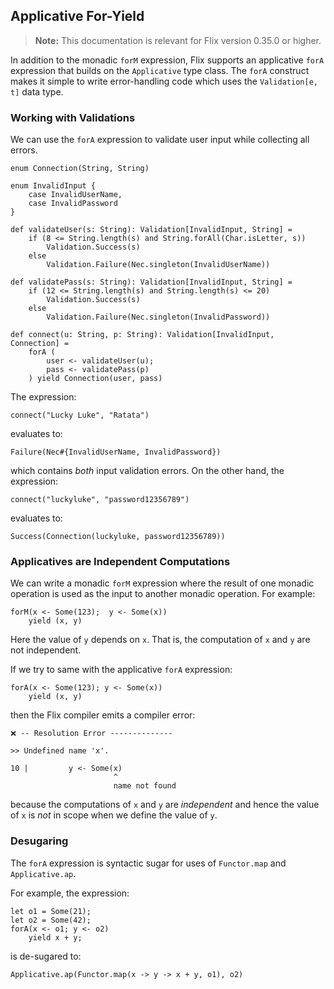 ## Applicative For-Yield

> **Note:** This documentation is relevant for Flix version 0.35.0 or higher.

In addition to the monadic `forM` expression, Flix supports an applicative
`forA` expression that builds on the `Applicative` type class. The `forA`
construct makes it simple to write error-handling code which uses the
`Validation[e, t]` data type. 

### Working with Validations

We can use the `forA` expression to validate user input while collecting all
errors.

```flix
enum Connection(String, String)

enum InvalidInput {
    case InvalidUserName,
    case InvalidPassword
}

def validateUser(s: String): Validation[InvalidInput, String] =
    if (8 <= String.length(s) and String.forAll(Char.isLetter, s))
        Validation.Success(s)
    else 
        Validation.Failure(Nec.singleton(InvalidUserName))

def validatePass(s: String): Validation[InvalidInput, String] =
    if (12 <= String.length(s) and String.length(s) <= 20)
        Validation.Success(s)
    else 
        Validation.Failure(Nec.singleton(InvalidPassword))

def connect(u: String, p: String): Validation[InvalidInput, Connection] = 
    forA (
        user <- validateUser(u);
        pass <- validatePass(p)
    ) yield Connection(user, pass) 

```

The expression:

```flix
connect("Lucky Luke", "Ratata")
```

evaluates to:

```flix
Failure(Nec#{InvalidUserName, InvalidPassword})
```

which contains _both_ input validation errors. On the other hand, the expression:

```flix
connect("luckyluke", "password12356789")
```

evaluates to:

```flix
Success(Connection(luckyluke, password12356789))
```

### Applicatives are Independent Computations

We can write a monadic `forM` expression where the result of one monadic
operation is used as the input to another monadic operation. For example:

```flix
forM(x <- Some(123);  y <- Some(x)) 
    yield (x, y)
```

Here the value of `y` depends on `x`. That is, the computation of `x` and `y`
are not independent. 

If we try to same with the applicative `forA` expression:

```flix
forA(x <- Some(123); y <- Some(x))
    yield (x, y)
```

then the Flix compiler emits a compiler error:

```flix
❌ -- Resolution Error --------------

>> Undefined name 'x'.

10 |         y <- Some(x)
                       ^
                       name not found
```

because the computations of `x` and `y` are _independent_ and hence the value of
`x` is _not_ in scope when we define the value of `y`.

### Desugaring

The `forA` expression is syntactic sugar for uses of `Functor.map` and
`Applicative.ap`.

For example, the expression:

```flix
let o1 = Some(21);
let o2 = Some(42);
forA(x <- o1; y <- o2) 
    yield x + y;
```

is de-sugared to:

```flix
Applicative.ap(Functor.map(x -> y -> x + y, o1), o2)
```
